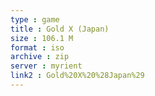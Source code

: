 ```yaml
---
type : game
title : Gold X (Japan)
size : 106.1 M
format : iso
archive : zip
server : myrient
link2 : Gold%20X%20%28Japan%29
---
```

